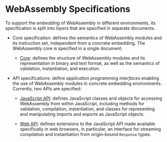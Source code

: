 # WebAssembly Specifications

To support the *embedding* of WebAssembly in different environments, its specification is split into *layers* that are specified in separate documents.

* Core specification: defines the semantics of WebAssembly modules and its instruction set, independent from a concrete embedding.
  The WebAssembly core is specified in a single document:

  * [Core](core/): defines the structure of WebAssembly modules and its representation in binary and text format, as well as the semantics of validation, instantiation, and execution.

* API specifications: define *application programming interfaces* enabling the use of WebAssembly modules in concrete embedding environments.
  Currently, two APIs are specified:

  * [JavaScript API](js-api/): defines JavaScript classes and objects for accessing WebAssembly from within JavaScript, including methods for validation, compilation, instantiation, and classes for representing and manipulating imports and exports as JavaScript objects.

  * [Web API](web-api/): defines extensions to the JavaScript API made available specifically in web browsers, in particular, an interface for streaming compilation and instantiation from origin-bound `Response` types.
